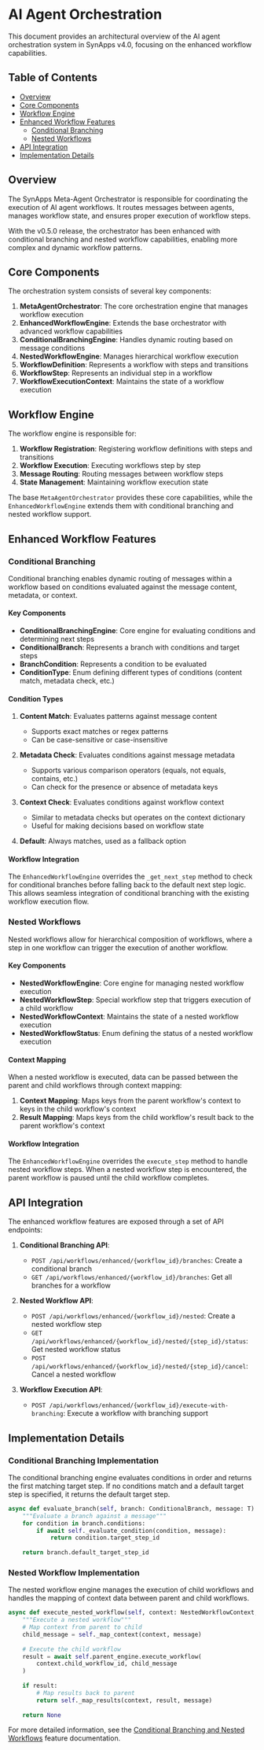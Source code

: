 # AI Agent Orchestration

This document provides an architectural overview of the AI agent orchestration system in SynApps v4.0, focusing on the enhanced workflow capabilities.

## Table of Contents

- [Overview](#overview)
- [Core Components](#core-components)
- [Workflow Engine](#workflow-engine)
- [Enhanced Workflow Features](#enhanced-workflow-features)
  - [Conditional Branching](#conditional-branching)
  - [Nested Workflows](#nested-workflows)
- [API Integration](#api-integration)
- [Implementation Details](#implementation-details)

## Overview

The SynApps Meta-Agent Orchestrator is responsible for coordinating the execution of AI agent workflows. It routes messages between agents, manages workflow state, and ensures proper execution of workflow steps.

With the v0.5.0 release, the orchestrator has been enhanced with conditional branching and nested workflow capabilities, enabling more complex and dynamic workflow patterns.

## Core Components

The orchestration system consists of several key components:

1. **MetaAgentOrchestrator**: The core orchestration engine that manages workflow execution
2. **EnhancedWorkflowEngine**: Extends the base orchestrator with advanced workflow capabilities
3. **ConditionalBranchingEngine**: Handles dynamic routing based on message conditions
4. **NestedWorkflowEngine**: Manages hierarchical workflow execution
5. **WorkflowDefinition**: Represents a workflow with steps and transitions
6. **WorkflowStep**: Represents an individual step in a workflow
7. **WorkflowExecutionContext**: Maintains the state of a workflow execution

## Workflow Engine

The workflow engine is responsible for:

1. **Workflow Registration**: Registering workflow definitions with steps and transitions
2. **Workflow Execution**: Executing workflows step by step
3. **Message Routing**: Routing messages between workflow steps
4. **State Management**: Maintaining workflow execution state

The base `MetaAgentOrchestrator` provides these core capabilities, while the `EnhancedWorkflowEngine` extends them with conditional branching and nested workflow support.

## Enhanced Workflow Features

### Conditional Branching

Conditional branching enables dynamic routing of messages within a workflow based on conditions evaluated against the message content, metadata, or context.

#### Key Components

- **ConditionalBranchingEngine**: Core engine for evaluating conditions and determining next steps
- **ConditionalBranch**: Represents a branch with conditions and target steps
- **BranchCondition**: Represents a condition to be evaluated
- **ConditionType**: Enum defining different types of conditions (content match, metadata check, etc.)

#### Condition Types

1. **Content Match**: Evaluates patterns against message content
   - Supports exact matches or regex patterns
   - Can be case-sensitive or case-insensitive

2. **Metadata Check**: Evaluates conditions against message metadata
   - Supports various comparison operators (equals, not equals, contains, etc.)
   - Can check for the presence or absence of metadata keys

3. **Context Check**: Evaluates conditions against workflow context
   - Similar to metadata checks but operates on the context dictionary
   - Useful for making decisions based on workflow state

4. **Default**: Always matches, used as a fallback option

#### Workflow Integration

The `EnhancedWorkflowEngine` overrides the `_get_next_step` method to check for conditional branches before falling back to the default next step logic. This allows seamless integration of conditional branching with the existing workflow execution flow.

### Nested Workflows

Nested workflows allow for hierarchical composition of workflows, where a step in one workflow can trigger the execution of another workflow.

#### Key Components

- **NestedWorkflowEngine**: Core engine for managing nested workflow execution
- **NestedWorkflowStep**: Special workflow step that triggers execution of a child workflow
- **NestedWorkflowContext**: Maintains the state of a nested workflow execution
- **NestedWorkflowStatus**: Enum defining the status of a nested workflow execution

#### Context Mapping

When a nested workflow is executed, data can be passed between the parent and child workflows through context mapping:

1. **Context Mapping**: Maps keys from the parent workflow's context to keys in the child workflow's context
2. **Result Mapping**: Maps keys from the child workflow's result back to the parent workflow's context

#### Workflow Integration

The `EnhancedWorkflowEngine` overrides the `execute_step` method to handle nested workflow steps. When a nested workflow step is encountered, the parent workflow is paused until the child workflow completes.

## API Integration

The enhanced workflow features are exposed through a set of API endpoints:

1. **Conditional Branching API**:
   - `POST /api/workflows/enhanced/{workflow_id}/branches`: Create a conditional branch
   - `GET /api/workflows/enhanced/{workflow_id}/branches`: Get all branches for a workflow

2. **Nested Workflow API**:
   - `POST /api/workflows/enhanced/{workflow_id}/nested`: Create a nested workflow step
   - `GET /api/workflows/enhanced/{workflow_id}/nested/{step_id}/status`: Get nested workflow status
   - `POST /api/workflows/enhanced/{workflow_id}/nested/{step_id}/cancel`: Cancel a nested workflow

3. **Workflow Execution API**:
   - `POST /api/workflows/enhanced/{workflow_id}/execute-with-branching`: Execute a workflow with branching support

## Implementation Details

### Conditional Branching Implementation

The conditional branching engine evaluates conditions in order and returns the first matching target step. If no conditions match and a default target step is specified, it returns the default target step.

```python
async def evaluate_branch(self, branch: ConditionalBranch, message: T) -> Optional[str]:
    """Evaluate a branch against a message"""
    for condition in branch.conditions:
        if await self._evaluate_condition(condition, message):
            return condition.target_step_id
    
    return branch.default_target_step_id
```

### Nested Workflow Implementation

The nested workflow engine manages the execution of child workflows and handles the mapping of context data between parent and child workflows.

```python
async def execute_nested_workflow(self, context: NestedWorkflowContext, message: T) -> Optional[T]:
    """Execute a nested workflow"""
    # Map context from parent to child
    child_message = self._map_context(context, message)
    
    # Execute the child workflow
    result = await self.parent_engine.execute_workflow(
        context.child_workflow_id, child_message
    )
    
    if result:
        # Map results back to parent
        return self._map_results(context, result, message)
    
    return None
```

For more detailed information, see the [Conditional Branching and Nested Workflows](../features/conditional-branching-nested-workflows.md) feature documentation.
